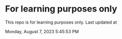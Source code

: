 # For learning purposes only
This repo is for learning purposes only.
Last updated at

Monday, August 7, 2023 5:45:53 PM


